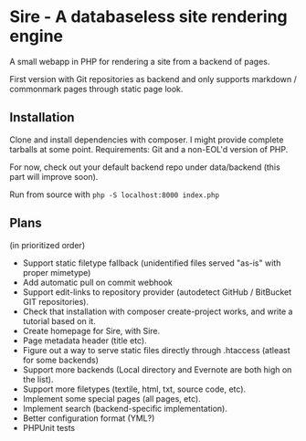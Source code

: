 # Sire - A databaseless site rendering engine

A small webapp in PHP for rendering a site from a backend of pages.

First version with Git repositories as backend and only supports
markdown / commonmark pages through static page look.

## Installation

Clone and install dependencies with composer. I might provide complete
tarballs at some point. Requirements: Git and a non-EOL'd version of
PHP.

For now, check out your default backend repo under data/backend (this
part will improve soon).

Run from source with ```php -S localhost:8000 index.php```

## Plans
(in prioritized order)
- Support static filetype fallback (unidentified files served "as-is" with proper mimetype)
- Add automatic pull on commit webhook
- Support edit-links to repository provider (autodetect GitHub / BitBucket GIT repositories).
- Check that installation with composer create-project works, and write a tutorial based on it.
- Create homepage for Sire, with Sire.
- Page metadata header (title etc).
- Figure out a way to serve static files directly through .htaccess (atleast for some backends)
- Support more backends (Local directory and Evernote are both high on the list).
- Support more filetypes (textile, html, txt, source code, etc).
- Implement some special pages (all pages, etc).
- Implement search (backend-specific implementation).
- Better configuration format (YML?)
- PHPUnit tests
